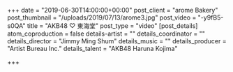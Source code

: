 +++
date = "2019-06-30T14:00:00+00:00"
post_client = "arome Bakery"
post_thumbnail = "/uploads/2019/07/13/arome3.jpg"
post_video = "-y9fB5-s0QA"
title = "AKB48 ♡ 東海堂"
post_type = "video"
[post_details]
atom_coproduction = false
details-artist = ""
details_coordinator = ""
details_director = "Jimmy Ming Shum"
details_music = ""
details_producer = "Artist Bureau Inc."
details_talent = "AKB48 Haruna Kojima"

+++
